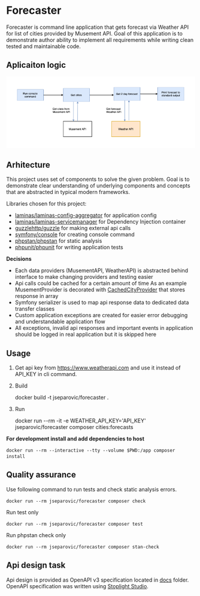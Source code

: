 # Forecaster

Forecaster is command line application that gets forecast via Weather API for list of cities provided by Musement API.
Goal of this application is to demonstrate author ability to implement all requirements while writing clean tested and
maintainable code.  

## Aplicaiton logic
![Forecaster flow](forecaster.png "Forecaster flow")

## Arhitecture
This project uses set of components to solve the given problem. Goal is to demonstrate clear understanding of underlying 
components and concepts that are abstracted in typical modern frameworks.

Libraries chosen for this project: 
- [laminas/laminas-config-aggregator](https://github.com/laminas/laminas-config-aggregato) for application config
- [laminas/laminas-servicemanager](https://github.com/laminas/laminas-servicemanager)  for Dependency Injection container
- [guzzlehttp/guzzle](https://github.com/guzzle/guzzle) for making external api calls
- [symfony/console](https://github.com/symfony/console) for creating console command
- [phpstan/phpstan](https://github.com/phpstan/phpstan) for static analysis
- [phpunit/phpunit](https://phpunit.de/) for writing application tests

**Decisions**
- Each data providers (MusementAPI, WeatherAPI) is abstracted behind interface to make changing providers and testing easier
- Api calls could be cached for a certain amount of time 
As an example MusementProvider is decorated with [CachedCityProvider](https://github.com/jseparovic1/forecaster/blob/master/src/City/Provider/CachedCityProvider.php)
that stores response in array
- Symfony serializer is used to map api response data to dedicated data transfer classes 
- Custom application exceptions are created for easier error debugging and understandable application flow 
- All exceptions, invalid api responses and important events in application should be logged in real application but it is skipped here  
 
## Usage

1. Get api key from https://www.weatherapi.com and use it instead of API_KEY in cli command.

2. Build 

    docker build -t jseparovic/forecaster .

3. Run 

    docker run --rm -it -e WEATHER_API_KEY='API_KEY' jseparovic/forecaster composer cities:forecasts

**For development install and add dependencies to host**

    docker run --rm --interactive --tty --volume $PWD:/app composer install

## Quality assurance 
Use following command to run tests and check static analysis errors.

    docker run --rm jseparovic/forecaster composer check

Run test only

    docker run --rm jseparovic/forecaster composer test

Run phpstan check only

    docker run --rm jseparovic/forecaster composer stan-check

## Api design task

Api design is provided as OpenAPI v3 specification located in [docs](/docs/Forecast.v1.yaml) folder.
OpenAPI specification was written using [Stoplight Studio](https://stoplight.io/studio/).

 

